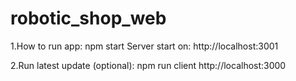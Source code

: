 # robotic_shop_web

1.How to run app: npm start
Server start on: http://localhost:3001

2.Run latest update (optional): npm run client
http://localhost:3000



